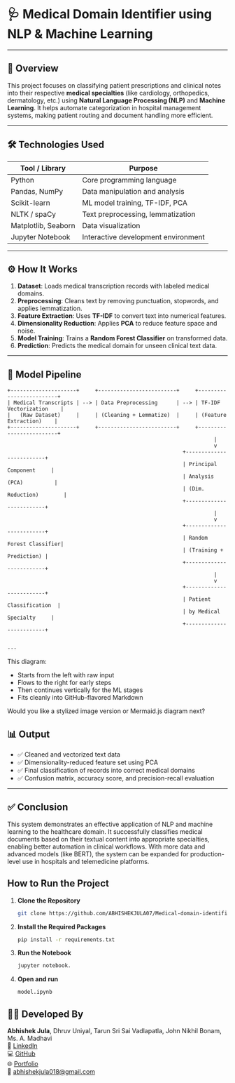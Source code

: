 # 🩺 Medical Domain Identifier using NLP & Machine Learning

---

## 📖 Overview

This project focuses on classifying patient prescriptions and clinical notes into their respective **medical specialties** (like cardiology, orthopedics, dermatology, etc.) using **Natural Language Processing (NLP)** and **Machine Learning**. It helps automate categorization in hospital management systems, making patient routing and document handling more efficient.

---

## 🛠️ Technologies Used

| Tool / Library     | Purpose                                      |
|--------------------|----------------------------------------------|
| Python             | Core programming language                    |
| Pandas, NumPy      | Data manipulation and analysis               |
| Scikit-learn       | ML model training, TF-IDF, PCA               |
| NLTK / spaCy       | Text preprocessing, lemmatization            |
| Matplotlib, Seaborn| Data visualization                           |
| Jupyter Notebook   | Interactive development environment          |

---

## ⚙️ How It Works

1. **Dataset**: Loads medical transcription records with labeled medical domains.
2. **Preprocessing**: Cleans text by removing punctuation, stopwords, and applies lemmatization.
3. **Feature Extraction**: Uses **TF-IDF** to convert text into numerical features.
4. **Dimensionality Reduction**: Applies **PCA** to reduce feature space and noise.
5. **Model Training**: Trains a **Random Forest Classifier** on transformed data.
6. **Prediction**: Predicts the medical domain for unseen clinical text data.

---

## 🧠 Model Pipeline

```plaintext
+---------------------+     +-------------------------+     +-------------------------+
| Medical Transcripts | --> | Data Preprocessing      | --> | TF-IDF Vectorization    |
|   (Raw Dataset)     |     | (Cleaning + Lemmatize)  |     | (Feature Extraction)    |
+---------------------+     +-------------------------+     +-------------------------+
                                                                  |
                                                                  v
                                                        +-------------------------+
                                                        | Principal Component     |
                                                        | Analysis (PCA)          |
                                                        | (Dim. Reduction)        |
                                                        +-------------------------+
                                                                  |
                                                                  v
                                                        +-------------------------+
                                                        | Random Forest Classifier|
                                                        | (Training + Prediction) |
                                                        +-------------------------+
                                                                  |
                                                                  v
                                                        +-------------------------+
                                                        | Patient Classification  |
                                                        | by Medical Specialty     |
                                                        +-------------------------+


---
```
This diagram:
- Starts from the left with raw input
- Flows to the right for early steps
- Then continues vertically for the ML stages
- Fits cleanly into GitHub-flavored Markdown

Would you like a stylized image version or Mermaid.js diagram next?

 
## 📊 Output

- ✅ Cleaned and vectorized text data
- ✅ Dimensionality-reduced feature set using PCA
- ✅ Final classification of records into correct medical domains
- ✅ Confusion matrix, accuracy score, and precision-recall evaluation

---

## ✅ Conclusion

This system demonstrates an effective application of NLP and machine learning to the healthcare domain. It successfully classifies medical documents based on their textual content into appropriate specialties, enabling better automation in clinical workflows. With more data and advanced models (like BERT), the system can be expanded for production-level use in hospitals and telemedicine platforms.

##  How to Run the Project

1. **Clone the Repository**
   ```bash
   git clone https://github.com/ABHISHEKJULA07/Medical-domain-identification-NLP
2. **Install the Required Packages**
   ```bash
   pip install -r requirements.txt
3. **Run the Notebook**
   ```bash
   jupyter notebook.
4. **Open and run**
   ```bash
   model.ipynb

## 👨‍💻 Developed By
**Abhishek Jula**, Dhruv Uniyal, Tarun Sri Sai Vadlapatla, John Nikhil Bonam, Ms. A. Madhavi  
🔗 [LinkedIn](https://www.linkedin.com/in/abhi-jula0711)  
💻 [GitHub](https://github.com/ABHISHEKJULA07)  
🌐 [Portfolio](https://abhipinku66.wixsite.com/07112000)  
📧 abhishekjula018@gmail.com
